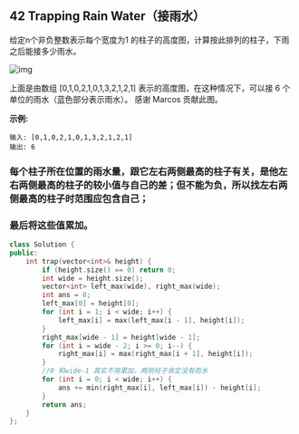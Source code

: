 ## 42 Trapping Rain Water（接雨水）

给定n个非负整数表示每个宽度为1 的柱子的高度图，计算按此排列的柱子，下雨之后能接多少雨水。

![img](https://assets.leetcode-cn.com/aliyun-lc-upload/uploads/2018/10/22/rainwatertrap.png)

上面是由数组 [0,1,0,2,1,0,1,3,2,1,2,1] 表示的高度图，在这种情况下，可以接 6 个单位的雨水（蓝色部分表示雨水）。 感谢 Marcos 贡献此图。

**示例:**

```
输入: [0,1,0,2,1,0,1,3,2,1,2,1]
输出: 6
```

### 每个柱子所在位置的雨水量，跟它左右两侧最高的柱子有关，是他左右两侧最高的柱子的较小值与自己的差；但不能为负，所以找左右两侧最高的柱子时范围应包含自己；

### 最后将这些值累加。

```C++
class Solution {
public:
    int trap(vector<int>& height) {
        if (height.size() == 0) return 0;
        int wide = height.size();
        vector<int> left_max(wide), right_max(wide);
        int ans = 0;
        left_max[0] = height[0];
        for (int i = 1; i < wide; i++) {
            left_max[i] = max(left_max[i - 1], height[i]);
        }
        right_max[wide - 1] = height[wide - 1];
        for (int i = wide - 2; i >= 0; i--) {
            right_max[i] = max(right_max[i + 1], height[i]);
        }
        //0 和wide-1 其实不用累加，两侧柱子肯定没有雨水
        for (int i = 0; i < wide; i++) {
            ans += min(right_max[i], left_max[i]) - height[i];
        }
        return ans;
    }
};

```


